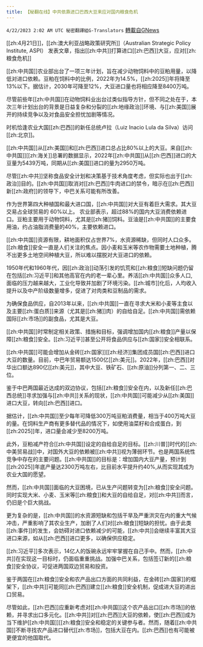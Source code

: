 ```yaml
---
title: 【秘翻在线】中共依靠进口巴西大豆来应对国内粮食危机
---
```

`4/22/2023 2:02 AM UTC 秘密翻譯組G-Translators` [轉載自GNews](https://gnews.org/articles/1245785)

[[zh:4月21日]]，[[zh:澳大利亚战略政策研究所]]（Australian Strategic Policy Institute, ASPI） 发表文章，指出[[zh:中共]]打算进口[[zh:巴西]]大豆，应对[[zh:粮食危机]]

[[zh:中共国]]农业部出台了一项三年计划，旨在减少动物饲料中的豆粕用量，以降低对进口依赖。豆粕在饲料中的比例，2022年为14.5%，[[zh:2025]]年将降至13%以下。据估计，2030年可降至12%，大豆进口量也将相应降至8400万吨。

尽管前些年[[zh:中共国]]在动物饲料业出台过类似指导方针，但不同之处在于，本次三年计划出台的背景是日益复杂和分裂的[[zh:地缘政治]]环境、与[[zh:美国]]展开的持续竞争以及对食品安全担忧加剧等情况。

时机恰逢农业大国[[zh:巴西]]的新任总统卢拉（Luiz Inacio Lula da Silva）访问[[zh:北京]]。

[[zh:中共国]]从[[zh:美国]]和[[zh:巴西]]进口总占比80%以上的大豆。来自[[zh:中共国]][[zh:海关]]总署的数据显示，2022年[[zh:中共国]]从[[zh:巴西]]进口的大豆量为5439万吨，同期从[[zh:美国]]进口的量为2950万吨。

尽管[[zh:中共]]坚称食品安全计划和决策基于技术角度考虑，但实际也出于[[zh:政治]]目的。[[zh:中共国]]取消对[[zh:巴西]]牛肉进口的禁令，暗示在[[zh:巴西]]新[[zh:政府]]的领导下，中巴关系可能有所改善。

作为世界第四大种植国和最大进口国，[[zh:中共国]]对大豆有着巨大需求。其大豆交易占全球贸易的 60%以上。 农业部表示，超过88%的国内大豆消费依赖进口。豆粕主要用于动物饲料，尤其是[[zh:猪]]饲料。豆油是[[zh:中共国]]的主要食用油，约占油脂消费量的40%，主要依赖进口。

[[zh:中共国]]资源有限，耕地面积仅占世界7%，水资源稀缺，但同时人口众多。[[zh:粮食]]安全一直是人们关注的焦点。因小麦和玉米等农作物需要土地种植，腾不出更多土地空间种植大豆，所以难以摆脱对大豆进口的依赖。

1950年代和1960年代，因[[zh:政治]]动荡引发的饥荒和[[zh:粮食]]短缺问题仍留在包括[[zh:习近平]]和其他高官在内的老一辈心里。养活[[zh:中共国]]众多人口,面临的压力越来越大，工业化导致并加剧了环境污染。[[zh:城市]]化后，人均收入提升以及中产阶级数量增多，促进了对肉类和豆制品的需求。

为确保食品供应，自2013年以来，[[zh:中共国]]一直在寻求大米和小麦等主食以及主要[[zh:蛋白质]]来源（尤其是[[zh:猪]]肉）的自给自足。[[zh:中共国]]需依赖国际[[zh:市场]]的副食品，尤其是大豆。

[[zh:中共国]]时常制定相关政策、措施和目标，强调增加国内[[zh:粮食]]产量以保障[[zh:粮食]]安全。[[zh:习近平]]甚至公开将食品供应与[[zh:国家]]安全相联系。

[[zh:中共国]]可能会增加从金砖[[zh:国家]][[zh:经济]]集团成员国[[zh:巴西]]进口大豆的数量。目前，中巴年贸易额达1500亿[[zh:美元]]。2022年，[[zh:巴西]]对华出口额达890亿[[zh:美元]]，其中大豆、铁矿石、[[zh:原油]]分列第一、二、三位。

鉴于中巴两国最近达成的双边协议，包括[[zh:粮食]]安全在内，以及新任[[zh:巴西总统]]寻求加强与[[zh:中共]]关系的现状，[[zh:中共国]]可能减少从[[zh:美国]]进口大豆，转向[[zh:巴西]]进口。

据估计，[[zh:中共国]]至少每年可降低300万吨豆粕消费量，相当于400万吨大豆的量。在饲料生产商有更多替代品的情况下，如使用油菜籽和合成蛋白，到[[zh:2025]]年，进口量会减少至8200万吨。

此外，豆粕减产符合[[zh:中共国]]设定的自给自足的目标。[[zh:川普]]时代的[[zh:中美贸易战]]中，对国外大豆的依赖被[[zh:中共]]视为薄弱环节。也是两国系统性竞争中存在的主要问题。[[zh:中共国]]的目标是：增加国内大豆产量，预计到[[zh:2025]]年底产量达2300万吨左右，比目前水平提升约40%,从而实现其成为农业大国的愿望。

然而，[[zh:中共国]]面临的大豆困境，已从生产问题转变为[[zh:粮食]]安全问题。同时实现大米、小麦、玉米等[[zh:粮食]]和大豆的自给自足，对[[zh:中共]]而言，仍旧是个巨大挑战。

更为复杂的是，[[zh:中共国]]的水资源短缺和包括干旱及严重洪灾在内的重大气候冲击，严重影响了其农业生产，加剧了人们对[[zh:粮食]]短缺的担忧。由于此类[[zh:事件]]的发生，会妨碍对进口依赖减少的可能，[[zh:中共]]会继续丰富其大豆进口来源，如从[[zh:巴西]]进口更多，以确保供应稳定。

[[zh:习近平]]多次表示，14亿人的饭碗永远牢牢掌握在自己手中。然而，[[zh:中共]]在实现这一目标时，仍面临重重挑战。加强中巴关系，包括签订新的[[zh:粮食]]安全协议，可促进两国双边贸易和投资。

鉴于两国在[[zh:粮食]]安全和农产品出口方面的共同利益，在金砖[[zh:国家]]的框架下，[[zh:中共]]可能同[[zh:巴西]]建立[[zh:粮食]]安全机制，促成进大豆的进出口贸易。

尽管如此，[[zh:巴西]]应重新考虑对[[zh:中共国]]这个农产品出口[[zh:市场]]的依赖，并寻求出口多元化。[[zh:中共]]对[[zh:巴西]]大豆的依赖，使[[zh:巴西]]成为当下维护[[zh:中共国]][[zh:粮食]]安全和稳定的关键参与者。然而，随着[[zh:中共国]]不断寻找农产品进口替代[[zh:市场]]，包括大豆在内。[[zh:巴西]]也有可能被更便宜的他国取代。
